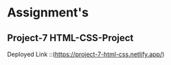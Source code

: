 # Assignment's
##  Project-7 HTML-CSS-Project

Deployed Link ::(https://project-7-html-css.netlify.app/)